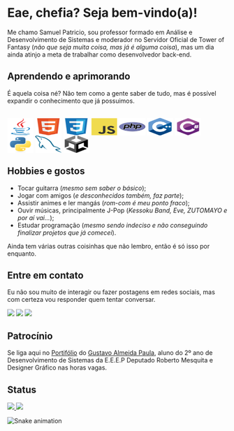 # Eae, chefia? Seja bem-vindo(a)!
Me chamo Samuel Patricio, sou professor formado em Análise e Desenvolvimento de Sistemas e moderador no Servidor Oficial de Tower of Fantasy (*não que seja muita coisa, mas já é alguma coisa*), mas um dia ainda atinjo a meta de trabalhar como desenvolvedor back-end.

## Aprendendo e aprimorando
É aquela coisa né? Não tem como a gente saber de tudo, mas é possível expandir o conhecimento que já possuimos.
<div style="display: inline_block"><br>
  <img align="center" alt="Lala-Java" height="40" width="60" src="https://raw.githubusercontent.com/devicons/devicon/master/icons/java/java-original.svg">
  <img align="center" alt="Lala-HTML" height="40" width="60" src="https://raw.githubusercontent.com/devicons/devicon/master/icons/html5/html5-original.svg">
  <img align="center" alt="Lala-CSS" height="40" width="60" src="https://raw.githubusercontent.com/devicons/devicon/master/icons/css3/css3-original.svg">
  <img align="center" alt="Lala-Js" height="40" width="60" src="https://raw.githubusercontent.com/devicons/devicon/master/icons/javascript/javascript-original.svg">
  <img align="center" alt="Lala-PHP" height="40" width="60" src="https://raw.githubusercontent.com/devicons/devicon/master/icons/php/php-original.svg">
  <img align="center" alt="Lala-CPP" height="40" width="60" src="https://raw.githubusercontent.com/devicons/devicon/master/icons/cplusplus/cplusplus-original.svg">
  <img align="center" alt="Lala-CSh" height="40" width="60" src="https://raw.githubusercontent.com/devicons/devicon/master/icons/csharp/csharp-original.svg">
  <img align="center" alt="Lala-Py" height="40" width="60" src="https://raw.githubusercontent.com/devicons/devicon/master/icons/python/python-original.svg">
  <img align="center" alt="Lala-MySQL" height="40" width="60" src="https://raw.githubusercontent.com/devicons/devicon/master/icons/mysql/mysql-original.svg">
  <img align="center" alt="Lala-Unity" height="40" width="60" src="https://raw.githubusercontent.com/devicons/devicon/master/icons/unity/unity-original.svg">
</div>

## Hobbies e gostos
- Tocar guitarra (*mesmo sem saber o básico*);
- Jogar com amigos (*e desconhecidos também, faz parte*);
- Assistir animes e ler mangás (*rom-com é meu ponto fraco*);
- Ouvir músicas, principalmente J-Pop (*Kessoku Band, Eve, ZUTOMAYO e por aí vai...*);
- Estudar programação (*mesmo sendo indeciso e não conseguindo finalizar projetos que já comecei*).

Ainda tem várias outras coisinhas que não lembro, então é só isso por enquanto.

## Entre em contato
<!--O que tá comentado por aqui vai ser ativado no futuro. Por enquanto não incluirei o Discord porque meu perfil por lá é literalmente uma piada.-->
Eu não sou muito de interagir ou fazer postagens em redes sociais, mas com certeza vou responder quem tentar conversar.
<!--Seja pra conversar, tirar dúvidas, reclamar ou até mesmo chamar pra uma jogatina, é só chamar.-->
<div style="display:inline_block">
  <a href="https://www.instagram.com/sassan_dust/" target="_blank"><img src="https://img.shields.io/badge/-Instagram-%23E4405F?style=for-the-badge&logo=instagram&logoColor=white" target=" _blank"></a>
  <a href="mailto:samuelpatriciosantos311@gmail.com"><img src="https://img.shields.io/badge/-Gmail-%23333?style=for-the-badge&logo=gmail&logoColor=white" target="_blank"></a>
  <a href="https://www.linkedin.com/in/samuel-patricio-santos-754a47200/" target="_blank"><img src="https://img.shields.io/badge/-LinkedIn-%230077B5?style=for-the-badge&logo=linkedin&logoColor=white" target="_blank"></a>
  <!--<a href="https://discord.com/users/563871206269255680/" target="_blank"><img src="https://dcbadge.vercel.app/api/shield/563871206269255680?style=for-the-badge&theme=discord-inverted" target=" _blank"></a>-->
</div>
<!-- <img src="https://discordapp.com/api/guilds/932906923236401182/widget.png?style=banner2" alt="Discord Banner 1"/> -->

## Patrocínio 
Se liga aqui no <a href='https://gustavoalmeida.my.canva.site/ga' target='_blank'>Portifólio</a> do <a href='https://github.com/gustavoalmeidapaula' target='_blank'>Gustavo Almeida Paula</a>, aluno do 2º ano de Desenvolvimento de Sistemas da E.E.E.P Deputado Roberto Mesquita e Designer Gráfico nas horas vagas.

## Status
<div>
  <a href="https://github.com/SaruelDustiness/">
    <img height="150em" src="https://github-readme-stats.vercel.app/api?username=SaruelDustiness&show_icons=true&theme=vue-dark&include_all_commits=true&count_private=true"/>
    <img height="150em" src="https://github-readme-stats.vercel.app/api/top-langs/?username=SaruelDustiness&layout=compact&langs_count=7&theme=vue-dark"/>
  </a>
</div>

![Snake animation](https://github.com/SaruelDustiness/SaruelDustiness/blob/output/cobrita_maluca.gif)
